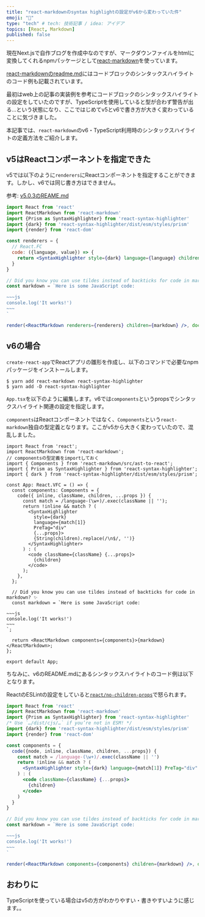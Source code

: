 ```yaml
---
title: "react-markdownのsyntax highlightの設定がv6から変わっていた件"
emoji: "🍺"
type: "tech" # tech: 技術記事 / idea: アイデア
topics: [React, Markdown]
published: false
---
```


現在Next.jsで自作ブログを作成中なのですが、マークダウンファイルをhtmlに変換してくれるnpmパッケージとして[react-markdown](https://github.com/remarkjs/react-markdown/tree/main)を使っています。

[react-markdownのreadme.md](https://github.com/remarkjs/react-markdown/blob/main/readme.md)にはコードブロックのシンタックスハイライトのコード例も記載されています。

最初はweb上の記事の実装例を参考にコードブロックのシンタックスハイライトの設定をしていたのですが、TypeScriptを使用していると型が合わず警告が出る…という状態になり、ここではじめてv5とv6で書き方が大きく変わっていることに気づきました。

本記事では、`react-markdown`のv6・TypeScript利用時のシンタックスハイライトの定義方法をご紹介します。


## v5はReactコンポーネントを指定できた

v5では以下のように`renderers`にReactコンポーネントを指定することができます。しかし、v6では同じ書き方はできません。

参考: [v5.0.3のREAME.md](https://github.com/remarkjs/react-markdown/blob/5.0.3/readme.md#use-custom-renderers-syntax-highlight)

```jsx
import React from 'react'
import ReactMarkdown from 'react-markdown'
import {Prism as SyntaxHighlighter} from 'react-syntax-highlighter'
import {dark} from 'react-syntax-highlighter/dist/esm/styles/prism'
import {render} from 'react-dom'

const renderers = {
  // React.FC
  code: ({language, value}) => {
    return <SyntaxHighlighter style={dark} language={language} children={value} />
  }
}

// Did you know you can use tildes instead of backticks for code in markdown? ✨
const markdown = `Here is some JavaScript code:

~~~js
console.log('It works!')
~~~
`

render(<ReactMarkdown renderers={renderers} children={markdown} />, document.body)
```


## v6の場合

`create-react-app`でReactアプリの雛形を作成し、以下のコマンドで必要なnpmパッケージをインストールします。

```shell
$ yarn add react-markdown react-syntax-highlighter
$ yarn add -D react-syntax-highlighter
```

`App.tsx`を以下のように編集します。v6では`components`というpropsでシンタックスハイライト関連の設定を指定します。

`components`はReactコンポーネントではなく、`Components`という`react-markdown`独自の型定義となります。ここがv5から大きく変わっていたので、混乱しました。

```tsx
import React from 'react';
import ReactMarkdown from 'react-markdown';
// componentsの型定義をimportしておく
import { Components } from 'react-markdown/src/ast-to-react';
import { Prism as SyntaxHighlighter } from 'react-syntax-highlighter';
import { dark } from 'react-syntax-highlighter/dist/esm/styles/prism';

const App: React.VFC = () => {
  const components: Components = {
    code({ inline, className, children, ...props }) {
      const match = /language-(\w+)/.exec(className || '');
      return !inline && match ? (
        <SyntaxHighlighter
          style={dark}
          language={match[1]}
          PreTag="div"
          {...props}>
          {String(children).replace(/\n$/, '')}
        </SyntaxHighlighter>
      ) : (
        <code className={className} {...props}>
          {children}
        </code>
      );
    },
  };

  // Did you know you can use tildes instead of backticks for code in markdown? ✨
  const markdown = `Here is some JavaScript code:

~~~js
console.log('It works!')
~~~
`;

  return <ReactMarkdown components={components}>{markdown}</ReactMarkdown>;
};

export default App;
```

ちなみに、v6のREADME.mdにあるシンタックスハイライトのコード例は以下となります。

ReactのESLintの設定をしていると[`react/no-children-props`](https://github.com/yannickcr/eslint-plugin-react/blob/master/docs/rules/no-children-prop.md)で怒られます。

```jsx
import React from 'react'
import ReactMarkdown from 'react-markdown'
import {Prism as SyntaxHighlighter} from 'react-syntax-highlighter'
/* Use `…/dist/cjs/…` if you’re not in ESM! */
import {dark} from 'react-syntax-highlighter/dist/esm/styles/prism'
import {render} from 'react-dom'

const components = {
  code({node, inline, className, children, ...props}) {
    const match = /language-(\w+)/.exec(className || '')
    return !inline && match ? (
      <SyntaxHighlighter style={dark} language={match[1]} PreTag="div" children={String(children).replace(/\n$/, '')} {...props} />
    ) : (
      <code className={className} {...props}>
        {children}
      </code>
    )
  }
}

// Did you know you can use tildes instead of backticks for code in markdown? ✨
const markdown = `Here is some JavaScript code:

~~~js
console.log('It works!')
~~~
`

render(<ReactMarkdown components={components} children={markdown} />, document.body)
```


## おわりに

TypeScriptを使っている場合はv5の方がわかりやすい・書きやすいように感じます。。
